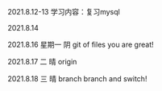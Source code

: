2021.8.12-13
学习内容：复习mysql

2021.8.14

2021.8.16 星期一 阴
git of files
you are great!

2021.8.17 二 晴
origin 

2021.8.18 三 晴
branch 
branch and switch!